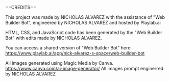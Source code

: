 ==CREDITS==

This project was made by NICHOLAS ALVAREZ
with the assistance of "Web Builder Bot", engineered by NICHOLAS ALVAREZ and hosted by Playlab.ai

HTML, CSS, and JavaScript code has been generated by the "Web Builder Bot" with edits made by NICHOLAS ALVAREZ. 

You can access a shared version of "Web Builder Bot" here: 
https://www.playlab.ai/app/nick-alvarez-s-space/web-builder-bot

All images generated using Magic Media by Canva.
https://www.canva.com/ai-image-generator/ 
All images prompt enginerred by NICHOLAS ALVAREZ
